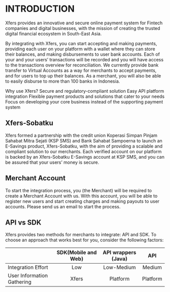 # INTRODUCTION
Xfers provides an innovative and secure online payment system for Fintech companies and digital businesses, with the mission of creating the trusted digital financial ecosystem in South-East Asia.


By integrating with Xfers, you can start accepting and making payments, providing each user on your platform with a wallet where they can store their balances, and making disbursements to user bank accounts. Each of your and your users’ transactions will be recorded and you will have access to the transactions overview for reconciliation. We currently provide bank transfer to Virtual Accounts as a way for merchants to accept payments, and for users to top up their balances. As a merchant, you will also be able to easily disburse to more than 100 banks in Indonesia.

Why use Xfers?
Secure and regulatory-compliant solution
Easy API platform integration
Flexible payment products and solutions that cater to your needs
Focus on developing your core business instead of the supporting payment system

## Xfers-Sobatku
Xfers formed a partnership with the credit union Koperasi Simpan Pinjam Sahabat Mitra Sejati (KSP SMS) and Bank Sahabat Sampoerna to launch an E-Savings product, Xfers-Sobatku, with the aim of providing a scalable and compliant solution to our merchants.
Each verified account on our platform is backed by an Xfers-Sobatku E-Savings account at KSP SMS, and you can be assured that your users’ money is secure. 

## Merchant Account
To start the integration process, you (the Merchant) will be required to create a Merchant Account with us. With this account, you will be able to register new users and start creating charges and making payouts to user accounts. 
Please send us an email to start the process.

## API vs SDK
Xfers provides two methods for merchants to integrate: API and SDK. To choose an approach that works best for you, consider the following factors:

|                            | SDK(Mobile and Web)  | API wrappers (Java) |    API   |
|----------------------------|:--------------------:|:-------------------:|:--------:|
| Integration Effort         | Low                  | Low-Medium          | Medium   |
| User Information Gathering | Xfers                | Platform            | Platform |

